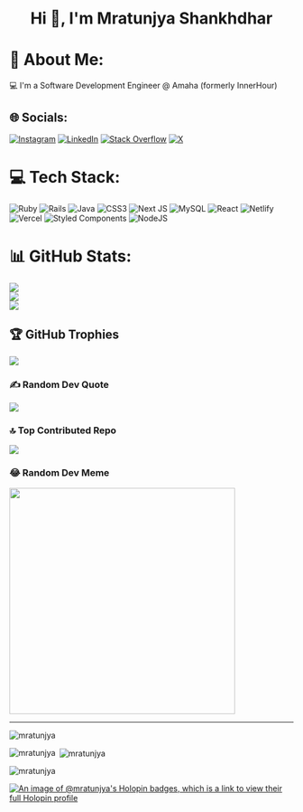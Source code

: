 <h1 align="center">Hi 👋, I'm Mratunjya Shankhdhar</h1>

# 💫 About Me:
💻 I'm a Software Development Engineer @ Amaha (formerly InnerHour)


## 🌐 Socials:
[![Instagram](https://img.shields.io/badge/Instagram-%23E4405F.svg?logo=Instagram&logoColor=white)](https://instagram.com/mratunjya_shankhdhar) [![LinkedIn](https://img.shields.io/badge/LinkedIn-%230077B5.svg?logo=linkedin&logoColor=white)](https://linkedin.com/in/mratunjya) [![Stack Overflow](https://img.shields.io/badge/-Stackoverflow-FE7A16?logo=stack-overflow&logoColor=white)](https://stackoverflow.com/users/22290829) [![X](https://img.shields.io/badge/X-black.svg?logo=X&logoColor=white)](https://x.com/mratunjya) 

# 💻 Tech Stack:
![Ruby](https://img.shields.io/badge/ruby-%23CC342D.svg?style=for-the-badge&logo=ruby&logoColor=white) ![Rails](https://img.shields.io/badge/rails-%23CC0000.svg?style=for-the-badge&logo=ruby-on-rails&logoColor=white) ![Java](https://img.shields.io/badge/java-%23ED8B00.svg?style=for-the-badge&logo=openjdk&logoColor=white) ![CSS3](https://img.shields.io/badge/css3-%231572B6.svg?style=for-the-badge&logo=css3&logoColor=white) ![Next JS](https://img.shields.io/badge/Next-black?style=for-the-badge&logo=next.js&logoColor=white) ![MySQL](https://img.shields.io/badge/mysql-%2300000f.svg?style=for-the-badge&logo=mysql&logoColor=white) ![React](https://img.shields.io/badge/react-%2320232a.svg?style=for-the-badge&logo=react&logoColor=%2361DAFB) ![Netlify](https://img.shields.io/badge/netlify-%23000000.svg?style=for-the-badge&logo=netlify&logoColor=#00C7B7) ![Vercel](https://img.shields.io/badge/vercel-%23000000.svg?style=for-the-badge&logo=vercel&logoColor=white) ![Styled Components](https://img.shields.io/badge/styled--components-DB7093?style=for-the-badge&logo=styled-components&logoColor=white) ![NodeJS](https://img.shields.io/badge/node.js-6DA55F?style=for-the-badge&logo=node.js&logoColor=white)
# 📊 GitHub Stats:
![](https://github-readme-stats.vercel.app/api?username=mratunjya&theme=vue-dark&hide_border=false&include_all_commits=true&count_private=true)<br/>
![](https://github-readme-streak-stats.herokuapp.com/?user=mratunjya&theme=vue-dark&hide_border=false)<br/>
![](https://github-readme-stats.vercel.app/api/top-langs/?username=mratunjya&theme=vue-dark&hide_border=false&include_all_commits=true&count_private=true&layout=compact)

## 🏆 GitHub Trophies
![](https://github-profile-trophy.vercel.app/?username=mratunjya&theme=radical&no-frame=false&no-bg=false&margin-w=4)

### ✍️ Random Dev Quote
![](https://quotes-github-readme.vercel.app/api?type=horizontal&theme=radical)

### 🔝 Top Contributed Repo
![](https://github-contributor-stats.vercel.app/api?username=mratunjya&limit=5&theme=tokyonight&combine_all_yearly_contributions=true)

### 😂 Random Dev Meme
<img src='https://randommeme-five.vercel.app/' style="height: 400px;"/>

---
<p align="left"> <img src="https://komarev.com/ghpvc/?username=mratunjya&label=Profile%20views&color=0e75b6&style=flat" alt="mratunjya" /> </p>

<p><img align="left" src="https://github-readme-stats.vercel.app/api/top-langs?username=mratunjya&show_icons=true&locale=en&layout=compact" alt="mratunjya" /></p>

<p>&nbsp;<img align="center" src="https://github-readme-stats.vercel.app/api?username=mratunjya&show_icons=true&locale=en" alt="mratunjya" /></p>

<p><img align="center" src="https://github-readme-streak-stats.herokuapp.com/?user=mratunjya&" alt="mratunjya" /></p>

[![An image of @mratunjya's Holopin badges, which is a link to view their full Holopin profile](https://holopin.me/mratunjya)](https://holopin.io/@mratunjya)
